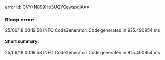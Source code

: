 error id: CVY4N899Ho3UQYOewspdjA==
### Bloop error:

25/06/18 00:19:58 INFO CodeGenerator: Code generated in 925.490954 ms
#### Short summary: 

25/06/18 00:19:58 INFO CodeGenerator: Code generated in 925.490954 ms